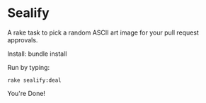 Sealify
=======

A rake task to pick a random ASCII art image for your pull request approvals.

Install:
  bundle install

Run by typing:

	rake sealify:deal


You're Done!